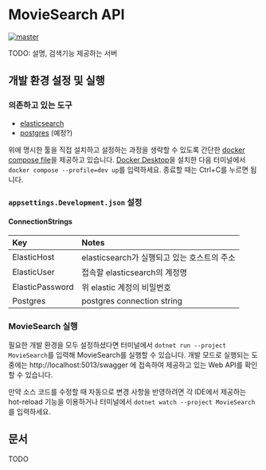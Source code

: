 # MovieSearch API
[![master](https://github.com/Hype-boyTeam/MovieSearch/actions/workflows/build.yml/badge.svg)](https://github.com/Hype-boyTeam/MovieSearch/actions/workflows/build.yml)

TODO: 설명, 검색기능 제공하는 서버

## 개발 환경 설정 및 실행
### 의존하고 있는 도구
- [elasticsearch](https://www.elastic.co/)
- [postgres](https://www.postgresql.org) (예정?)

위에 명시한 툴을 직접 설치하고 설정하는 과정을 생략할 수 있도록 간단한 [docker compose file](compose.yml)을 제공하고 있습니다.
[Docker Desktop](https://docs.docker.com/desktop/install/windows-install/)을 설치한 다음 터미널에서 `docker compose --profile=dev up`를 입력하세요. 종료할 때는 Ctrl+C를 누르면 됩니다.


### `appsettings.Development.json` 설정
#### ConnectionStrings
| Key | Notes |
|:----|:------|
| ElasticHost | elasticsearch가 실행되고 있는 호스트의 주소 |
| ElasticUser | 접속할 elasticsearch의 계정명 |
| ElasticPassword | 위 elastic 계정의 비밀번호 |
| Postgres | postgres connection string |


### MovieSearch 실행
필요한 개발 환경을 모두 설정하셨다면 터미널에서 `dotnet run --project MovieSearch`를 입력해 MovieSearch를 실행할 수 있습니다.
개발 모드로 실행되는 도중에는 http://localhost:5013/swagger 에 접속하여 제공하고 있는 Web API를 확인할 수 있습니다.

만약 소스 코드를 수정할 때 자동으로 변경 사항을 반영하려면 각 IDE에서 제공하는 hot-reload 기능을 이용하거나
터미널에서 `dotnet watch --project MovieSearch`를 입력하세요.


## 문서
TODO
